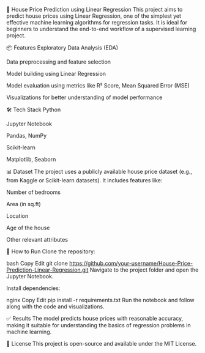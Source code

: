 🏡 House Price Prediction using Linear Regression This project aims to predict house prices using Linear Regression, one of the simplest yet effective machine learning algorithms for regression tasks. It is ideal for beginners to understand the end-to-end workflow of a supervised learning project.

📦 Features Exploratory Data Analysis (EDA)

Data preprocessing and feature selection

Model building using Linear Regression

Model evaluation using metrics like R² Score, Mean Squared Error (MSE)

Visualizations for better understanding of model performance

🛠️ Tech Stack Python

Jupyter Notebook

Pandas, NumPy

Scikit-learn

Matplotlib, Seaborn

📊 Dataset The project uses a publicly available house price dataset (e.g., from Kaggle or Scikit-learn datasets). It includes features like:

Number of bedrooms

Area (in sq.ft)

Location

Age of the house

Other relevant attributes

🚀 How to Run Clone the repository:

bash Copy Edit git clone https://github.com/your-username/House-Price-Prediction-Linear-Regression.git Navigate to the project folder and open the Jupyter Notebook.

Install dependencies:

nginx Copy Edit pip install -r requirements.txt Run the notebook and follow along with the code and visualizations.

✅ Results The model predicts house prices with reasonable accuracy, making it suitable for understanding the basics of regression problems in machine learning.

📂 License This project is open-source and available under the MIT License.
